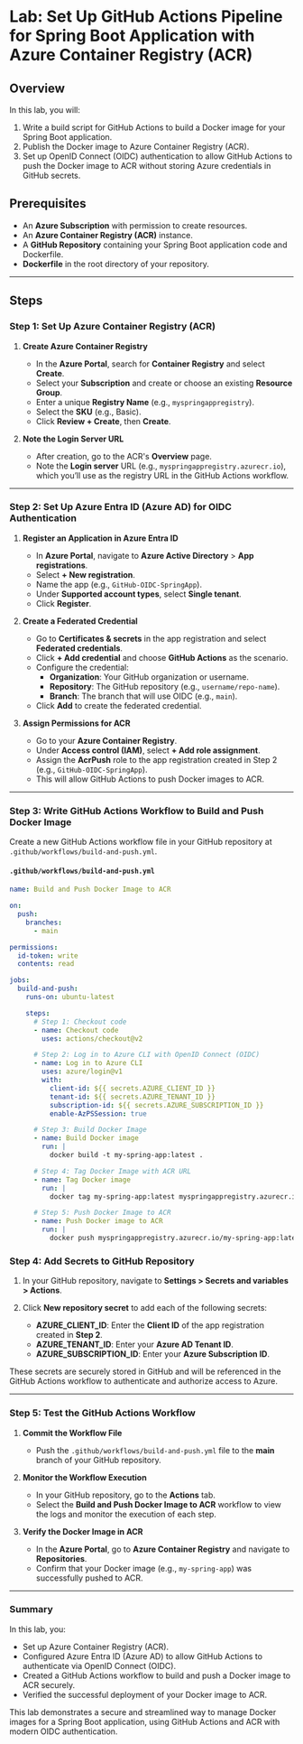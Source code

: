 # Lab: Set Up GitHub Actions Pipeline for Spring Boot Application with Azure Container Registry (ACR)

## Overview
In this lab, you will:
1. Write a build script for GitHub Actions to build a Docker image for your Spring Boot application.
2. Publish the Docker image to Azure Container Registry (ACR).
3. Set up OpenID Connect (OIDC) authentication to allow GitHub Actions to push the Docker image to ACR without storing Azure credentials in GitHub secrets.

## Prerequisites
- An **Azure Subscription** with permission to create resources.
- An **Azure Container Registry (ACR)** instance.
- A **GitHub Repository** containing your Spring Boot application code and Dockerfile.
- **Dockerfile** in the root directory of your repository.

---

## Steps

### Step 1: Set Up Azure Container Registry (ACR)

1. **Create Azure Container Registry**
   - In the **Azure Portal**, search for **Container Registry** and select **Create**.
   - Select your **Subscription** and create or choose an existing **Resource Group**.
   - Enter a unique **Registry Name** (e.g., `myspringappregistry`).
   - Select the **SKU** (e.g., Basic).
   - Click **Review + Create**, then **Create**.

2. **Note the Login Server URL**
   - After creation, go to the ACR's **Overview** page.
   - Note the **Login server** URL (e.g., `myspringappregistry.azurecr.io`), which you’ll use as the registry URL in the GitHub Actions workflow.

---

### Step 2: Set Up Azure Entra ID (Azure AD) for OIDC Authentication

1. **Register an Application in Azure Entra ID**
   - In **Azure Portal**, navigate to **Azure Active Directory** > **App registrations**.
   - Select **+ New registration**.
   - Name the app (e.g., `GitHub-OIDC-SpringApp`).
   - Under **Supported account types**, select **Single tenant**.
   - Click **Register**.

2. **Create a Federated Credential**
   - Go to **Certificates & secrets** in the app registration and select **Federated credentials**.
   - Click **+ Add credential** and choose **GitHub Actions** as the scenario.
   - Configure the credential:
     - **Organization**: Your GitHub organization or username.
     - **Repository**: The GitHub repository (e.g., `username/repo-name`).
     - **Branch**: The branch that will use OIDC (e.g., `main`).
   - Click **Add** to create the federated credential.

3. **Assign Permissions for ACR**
   - Go to your **Azure Container Registry**.
   - Under **Access control (IAM)**, select **+ Add role assignment**.
   - Assign the **AcrPush** role to the app registration created in Step 2 (e.g., `GitHub-OIDC-SpringApp`).
   - This will allow GitHub Actions to push Docker images to ACR.

---

### Step 3: Write GitHub Actions Workflow to Build and Push Docker Image

Create a new GitHub Actions workflow file in your GitHub repository at `.github/workflows/build-and-push.yml`.

#### `.github/workflows/build-and-push.yml`

```yaml
name: Build and Push Docker Image to ACR

on:
  push:
    branches:
      - main

permissions:
  id-token: write
  contents: read

jobs:
  build-and-push:
    runs-on: ubuntu-latest

    steps:
      # Step 1: Checkout code
      - name: Checkout code
        uses: actions/checkout@v2

      # Step 2: Log in to Azure CLI with OpenID Connect (OIDC)
      - name: Log in to Azure CLI
        uses: azure/login@v1
        with:
          client-id: ${{ secrets.AZURE_CLIENT_ID }}
          tenant-id: ${{ secrets.AZURE_TENANT_ID }}
          subscription-id: ${{ secrets.AZURE_SUBSCRIPTION_ID }}
          enable-AzPSSession: true

      # Step 3: Build Docker Image
      - name: Build Docker image
        run: |
          docker build -t my-spring-app:latest .

      # Step 4: Tag Docker Image with ACR URL
      - name: Tag Docker image
        run: |
          docker tag my-spring-app:latest myspringappregistry.azurecr.io/my-spring-app:latest

      # Step 5: Push Docker Image to ACR
      - name: Push Docker image to ACR
        run: |
          docker push myspringappregistry.azurecr.io/my-spring-app:latest

```

### Step 4: Add Secrets to GitHub Repository

1. In your GitHub repository, navigate to **Settings > Secrets and variables > Actions**.

2. Click **New repository secret** to add each of the following secrets:

   - **AZURE_CLIENT_ID**: Enter the **Client ID** of the app registration created in **Step 2**.
   - **AZURE_TENANT_ID**: Enter your **Azure AD Tenant ID**.
   - **AZURE_SUBSCRIPTION_ID**: Enter your **Azure Subscription ID**.

These secrets are securely stored in GitHub and will be referenced in the GitHub Actions workflow to authenticate and authorize access to Azure.

---

### Step 5: Test the GitHub Actions Workflow

1. **Commit the Workflow File**

   - Push the `.github/workflows/build-and-push.yml` file to the **main** branch of your GitHub repository.

2. **Monitor the Workflow Execution**

   - In your GitHub repository, go to the **Actions** tab.
   - Select the **Build and Push Docker Image to ACR** workflow to view the logs and monitor the execution of each step.

3. **Verify the Docker Image in ACR**

   - In the **Azure Portal**, go to **Azure Container Registry** and navigate to **Repositories**.
   - Confirm that your Docker image (e.g., `my-spring-app`) was successfully pushed to ACR.

---

### Summary
In this lab, you:

- Set up Azure Container Registry (ACR).
- Configured Azure Entra ID (Azure AD) to allow GitHub Actions to authenticate via OpenID Connect (OIDC).
- Created a GitHub Actions workflow to build and push a Docker image to ACR securely.
- Verified the successful deployment of your Docker image to ACR.

This lab demonstrates a secure and streamlined way to manage Docker images for a Spring Boot application, using GitHub Actions and ACR with modern OIDC authentication.
